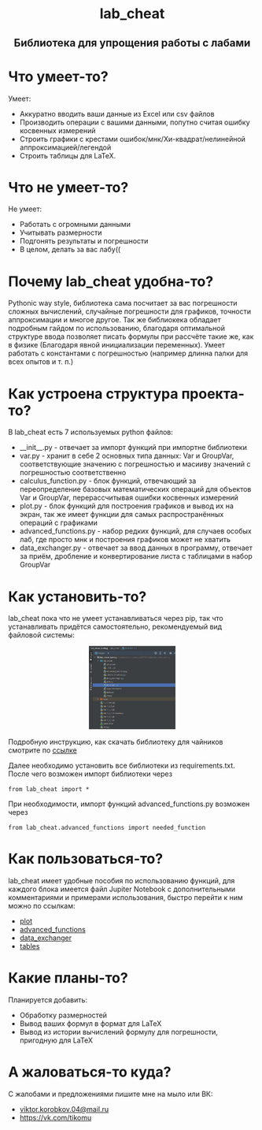 <h1 align="center">lab_cheat</h1>
<h2 align="center"> Библиотека для упрощения работы с лабами </h2>

# Что умеет-то?
Умеет:
- Аккуратно вводить ваши данные из Excel или csv файлов
- Производить операции с вашими данными, попутно считая ошибку косвенных измерений
- Строить графики с крестами ошибок/мнк/Хи-квадрат/нелинейной аппроксимацией/легендой
- Строить таблицы для LaTeX.

# Что не умеет-то?
Не умеет:
- Работать с огромными данными
- Учитывать размерности
- Подгонять результаты и погрешности 
- В целом, делать за вас лабу((

# Почему lab_cheat удобна-то?
Pythonic way style, библиотека сама посчитает за вас погрешности сложных вычислений, случайные погрешности для графиков, точности аппроксимации и многое другое. Так же библиокека обладает подробным гайдом по использованию, благодаря оптимальной структуре ввода позволяет писать формулы при рассчёте такие же, как в физике (Благодаря явной инициализации переменных). Умеет работать с константами с погрешностью (например длинна палки для всех опытов и т. п.)

# Как устроена структура проекта-то?
В lab_cheat есть 7 используемых python файлов:
- \_\_init\_\_.py - отвечает за импорт функций при импортне библиотеки
- var.py - хранит в себе 2 основных типа данных: Var и GroupVar, соответствующие значению с погрешностью и масииву значений с погрешностью соответственно
- calculus_function.py - блок функций, отвечающий за переопределение базовых математических операций для объектов Var и GroupVar, перерассчитывая ошибки косвенных измерений
- plot.py - блок функций для построения графиков и вывод их на экран, так же имеет функции для самых распространённых операций с графиками
- advanced_functions.py - набор редких функций, для случаев особых лаб, где просто мнк и построения графиков может не хватить
- data_exchanger.py - отвечает за ввод данных в программу, отвечает за приём, дробление и конвертирование листа с таблицами в набор GroupVar

# Как установить-то?
lab_cheat пока что не умеет устанавливаться через pip, так что устанавливать придётся самостоятельно, рекомендуемый вид файловой системы:
 <p align="center"><img  src="./readme_assets/rec_file_sys.png" width="35%"></p>
 
Подробную инструкцию, как скачать библиотеку для чайников смотрите по [ссылке](https://github.com/Vistog/lab_cheat/blob/master/readme_assets/How_to_install.md)

Далее необходимо установить все библиотеки из requirements.txt. После чего возможен импорт библиотеки через 

    from lab_cheat import *
    
При необходимости, импорт функций advanced_functions.py возможен через 

    from lab_cheat.advanced_functions import needed_function


# Как пользоваться-то?
lab_cheat имеет удобные пособия по использованию функций, для каждого блока имеется файл Jupiter Notebook с дополнительными комментариями и примерами использования, быстро перейти к ним можно по ссылкам:
- [plot](https://github.com/Vistog/lab_cheat/blob/master/Examples/Plot_Examples.ipynb)
- [advanced_functions](https://github.com/Vistog/lab_cheat/blob/master/Examples/Advanced_Functions_Examples.ipynb)
- [data_exchanger](https://github.com/Vistog/lab_cheat/blob/master/Examples/Data_Exchanger_Examples.ipynb)
- [tables](https://github.com/Vistog/lab_cheat/blob/master/Examples/Tables_Examples.ipynb)

# Какие планы-то?
Планируется добавить:
- Обработку размерностей
- Вывод ваших формул в формат для LaTeX
- Вывод из истории вычислений формулу для погрешности, пригодную для LaTeX

# А жаловаться-то куда?
С жалобами и предложениями пишите мне на мыло или ВК: 
- viktor.korobkov.04@mail.ru
- https://vk.com/tikomu
